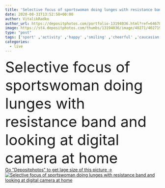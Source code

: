 ```yaml
---
title: 'Selective focus of sportswoman doing lunges with resistance band and looking at digital camera at home '
date: 2020-08-31T13:52:58+00:00
author: VitalikRadko
author_url: https://depositphotos.com/portfolio-13194036.html?ref=64678756
image: https://st4.depositphotos.com/thumbs/13194036/image/40271/402719530/api_thumb_450.jpg?forcejpeg=true
type: "post"
tags: ['sport' ,'activity' ,'happy' ,'smiling' ,'cheerful' ,'caucasian' ,'brunette' ,'technology' ,'emotion' ,'pose' ,'home' ,'woman' ,'broadcast' ,'fit' ,'fitness' ,'indoors' ,'exercise' ,'Exercising' ,'footwear' ,'athlete' ,'lesson' ,'positive' ,'training' ,'sneakers' ,'tripod' ,'athletic' ,'workout' ,'blogging' ,'sporty' ,'sportswear' ,'elastics' ,'sportswoman' ,'copy space' ,'one person' ,'selective focus' ,'young adult' ,'Living Room' ,'digital camera' ,'working out' ,'Hand on hip' ,'blank screen' ,'sport equipment' ,'resistance band' ,'lunges' ,'vlog' ,'vlogger' ,'video blogger' ]
categories: 
  - live
---
```

<div aling="center">
            <font size="60"> Selective focus of sportswoman doing lunges with resistance band and looking at digital camera at home</font>   
</div>
<div>
    <a href='https://st4.depositphotos.com/thumbs/13194036/image/40271/402719530/api_thumb_450.jpg?forcejpeg=true?ref=64678756' target=_blank > Go "Depositphotos" to get lage size of this picture ->
        <img href='https://st4.depositphotos.com/thumbs/13194036/image/40271/402719530/api_thumb_450.jpg?forcejpeg=true?ref=64678756' src='https://st4.depositphotos.com/13194036/40271/i/950/depositphotos_402719530-stock-photo-selective-focus-sportswoman-doing-lunges.jpg?forcejpeg=true' alt='Selective focus of sportswoman doing lunges with resistance band and looking at digital camera at home' >
    </a>
</div>
